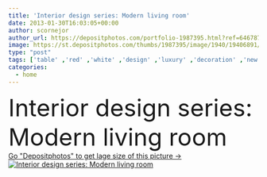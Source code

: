 ```yaml
---
title: 'Interior design series: Modern living room'
date: 2013-01-30T16:03:05+00:00
author: scornejor
author_url: https://depositphotos.com/portfolio-1987395.html?ref=64678756
image: https://st.depositphotos.com/thumbs/1987395/image/1940/19406891/api_thumb_450.jpg?forcejpeg=true
type: "post"
tags: ['table' ,'red' ,'white' ,'design' ,'luxury' ,'decoration' ,'new' ,'Decor' ,'comfortable' ,'plant' ,'light' ,'brown' ,'wooden' ,'chair' ,'style' ,'carpet' ,'pillow' ,'sit' ,'modern' ,'creative' ,'architecture' ,'estate' ,'house' ,'wall' ,'window' ,'lamp' ,'relax' ,'interior' ,'indoor' ,'beige' ,'home' ,'elegant' ,'lifestyle' ,'salon' ,'furniture' ,'room' ,'wood' ,'floor' ,'living' ,'comfort' ,'apartment' ,'sofa' ,'contemporary' ,'cushion' ,'parquet' ,'lounge' ,'interiors' ,'minimalist' ,'casa' ,'Moderne' ]
categories: 
  - home
---
```

<div aling="center">
            <font size="60"> Interior design series: Modern living room</font>   
</div>
<div>
    <a href='https://depositphotos.com/19406891/stock-photo-interior-design-series-modern-living.html?ref=64678756' target=_blank > Go "Depositphotos" to get lage size of this picture ->
        <img href='https://depositphotos.com/19406891/stock-photo-interior-design-series-modern-living.html?ref=64678756' src='https://st.depositphotos.com/1987395/1940/i/950/depositphotos_19406891-stock-photo-interior-design-series-modern-living.jpg?forcejpeg=true' alt='Interior design series: Modern living room' >
    </a>
</div>
